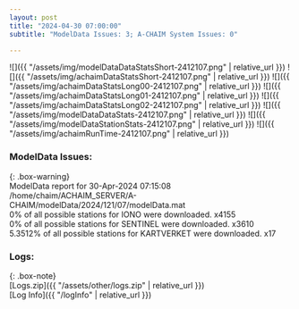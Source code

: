```yaml
---
layout: post
title: "2024-04-30 07:00:00"
subtitle: "ModelData Issues: 3; A-CHAIM System Issues: 0"

---
```


![]({{ "/assets/img/modelDataDataStatsShort-2412107.png" | relative_url }})
![]({{ "/assets/img/achaimDataStatsShort-2412107.png" | relative_url }})
![]({{ "/assets/img/achaimDataStatsLong00-2412107.png" | relative_url }})
![]({{ "/assets/img/achaimDataStatsLong01-2412107.png" | relative_url }})
![]({{ "/assets/img/achaimDataStatsLong02-2412107.png" | relative_url }})
![]({{ "/assets/img/modelDataDataStats-2412107.png" | relative_url }})
![]({{ "/assets/img/modelDataStationStats-2412107.png" | relative_url }})
![]({{ "/assets/img/achaimRunTime-2412107.png" | relative_url }})


### ModelData Issues:  
  
{: .box-warning}  
 ModelData report for 30-Apr-2024 07:15:08   
 /home/chaim/ACHAIM_SERVER/A-CHAIM/modelData/2024/121/07/modelData.mat   
 0% of all possible stations for IONO were downloaded. x4155   
 0% of all possible stations for SENTINEL were downloaded. x3610   
 5.3512% of all possible stations for KARTVERKET were downloaded. x17   
  


### Logs:  
  
{: .box-note}  
[Logs.zip]({{ "/assets/other/logs.zip" | relative_url }})  
[Log Info]({{ "/logInfo" | relative_url }})  
